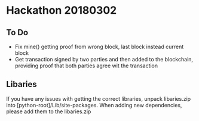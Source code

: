 # Hackathon 20180302

## To Do
- Fix mine() getting proof from wrong block, last block instead current block
- Get transaction signed by two parties and then added to the blockchain, providing proof that both parties agree wit the transaction

## Libaries
If you have any issues with getting the correct libraries, unpack libaries.zip into [python-root]/Lib/site-packages.
When adding new dependencies, please add them to the libaries.zip
